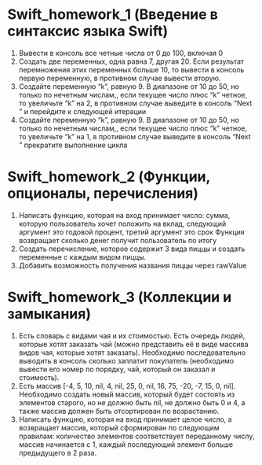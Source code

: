 # Swift_homework_1 (Введение в синтаксис языка Swift)

1. Вывести в консоль все четные числа от 0 до 100, включая 0
2. Создать две переменных, одна равна 7, другая 20. Если результат перемножения этих переменных больше 10, то вывести в консоль первую переменную, в противном случае вывести вторую.
3. Создайте переменную “k”, равную 9. В диапазоне от 10 до 50, но только по нечетным числам,, если текущее число плюс “k” четное, то увеличьте  “k” на 2, в противном случае выведите в консоль “Next ” и перейдите к следующей итерации
4. Создайте переменную “k”, равную 9. В диапазоне от 10 до 50, но только по нечетным числам,, если текущее число плюс “k” четное, то увеличьте  “k” на 1, в противном случае выведите в консоль “Next ” прекратите выполнение цикла

# Swift_homework_2 (Функции, опционалы, перечисления)

1. Написать функцию, которая на вход принимает число: сумма, которую пользователь хочет положить на вклад, следующий аргумент это годовой  процент, третий аргумент это срок Функция возвращает сколько денег получит пользователь по итогу
2. Создать перечисление, которое содержит 3 вида пиццы и создать  переменные с каждым видом пиццы.
3. Добавить возможность получения названия пиццы через  rawValue

# Swift_homework_3 (Коллекции и замыкания)

1. Есть словарь с видами чая и их стоимостью. Есть очередь людей, которые хотят заказать чай (можно представить её в виде массива видов чая, которые хотят заказать). Необходимо последовательно выводить в консоль сколько заплатит покупатель (необходимо вывести его номер по порядку, чай, который он заказал и стоимость).
2. Есть массив [-4, 5, 10, nil, 4, nil, 25, 0, nil, 16, 75, -20, -7, 15, 0, nil]. Необходимо создать новый массив, который будет состоять из элементов старого, но не должно быть nil, не должно быть 0 и 4, а также массив должен быть отсортирован по возрастанию.
3. Написать функцию, которая на вход принимает целое число, а возвращает массив, который сформирован по следующим правилам: количество элементов соответствует переданному числу, массив начинается с 1, каждый последующий элемент больше предыдущего в 2 раза.
